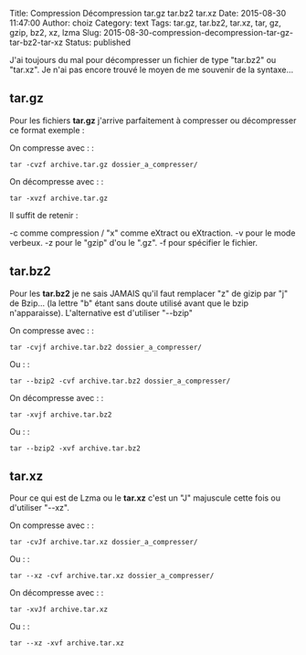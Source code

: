Title: Compression Décompression tar.gz tar.bz2 tar.xz
Date: 2015-08-30 11:47:00
Author: choiz
Category: text
Tags: tar.gz, tar.bz2, tar.xz, tar, gz, gzip, bz2, xz, lzma
Slug: 2015-08-30-compression-decompression-tar-gz-tar-bz2-tar-xz
Status: published

J'ai toujours du mal pour décompresser un fichier de type "tar.bz2" ou
"tar.xz". Je n'ai pas encore trouvé le moyen de me souvenir de la
syntaxe…

tar.gz
------

Pour les fichiers **tar.gz** j'arrive parfaitement à compresser ou
décompresser ce format exemple :

On compresse avec : :

    tar -cvzf archive.tar.gz dossier_a_compresser/

On décompresse avec : :

    tar -xvzf archive.tar.gz

Il suffit de retenir :

-c comme compression / "x" comme eXtract ou eXtraction. -v pour le mode
verbeux. -z pour le "gzip" d'ou le ".gz". -f pour spécifier le fichier.

tar.bz2
-------

Pour les **tar.bz2** je ne sais JAMAIS qu'il faut remplacer "z" de gizip
par "j" de Bzip… (la lettre "b" étant sans doute utilisé avant que le
bzip n'apparaisse). L'alternative est d'utiliser "--bzip"

On compresse avec : :

    tar -cvjf archive.tar.bz2 dossier_a_compresser/

Ou : :

    tar --bzip2 -cvf archive.tar.bz2 dossier_a_compresser/

On décompresse avec : :

    tar -xvjf archive.tar.bz2

Ou : :

    tar --bzip2 -xvf archive.tar.bz2

tar.xz
------

Pour ce qui est de Lzma ou le **tar.xz** c'est un "J" majuscule cette
fois ou d'utiliser "--xz".

On compresse avec : :

    tar -cvJf archive.tar.xz dossier_a_compresser/

Ou : :

    tar --xz -cvf archive.tar.xz dossier_a_compresser/

On décompresse avec : :

    tar -xvJf archive.tar.xz

Ou : :

    tar --xz -xvf archive.tar.xz
